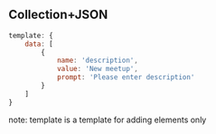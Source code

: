 ## Collection+JSON

``` js
template: {
    data: [
        {
            name: 'description',
            value: 'New meetup',
            prompt: 'Please enter description'
        }
    ]
}
```

note:
template is a template for adding elements only